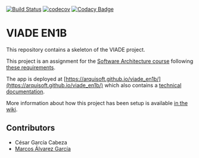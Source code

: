 [![Build Status](https://travis-ci.org/Arquisoft/viade_en1b.svg?branch=master)](https://travis-ci.org/Arquisoft/viade_en1b)
[![codecov](https://codecov.io/gh/Arquisoft/viade_en1b/branch/master/graph/badge.svg)](https://codecov.io/gh/Arquisoft/viade_en1b)
[![Codacy Badge](https://api.codacy.com/project/badge/Grade/eb242ef1364d43c4b134aa6b65acd970)](https://www.codacy.com/gh/Arquisoft/viade_en1b?utm_source=github.com&amp;utm_medium=referral&amp;utm_content=Arquisoft/viade_en1b&amp;utm_campaign=Badge_Grade)

# VIADE EN1B

This repository contains a skeleton of the VIADE project.

This project is an assignment for the [Software Architecture course](https://arquisoft.github.io/) following [these requirements](https://labra.solid.community/public/SoftwareArchitecture/AssignmentDescription/).

The app is deployed at [https://arquisoft.github.io/viade_en1b/](https://arquisoft.github.io/viade_en1b/) which also contains a [technical documentation](https://arquisoft.github.io/viade_en1b/docs).

More information about how this project has been setup is available [in the wiki](https://github.com/Arquisoft/viade_en1b/wiki).

## Contributors

- César García Cabeza
- [Marcos Álvarez García](https://github.com/alvarezGarciaMarcos)